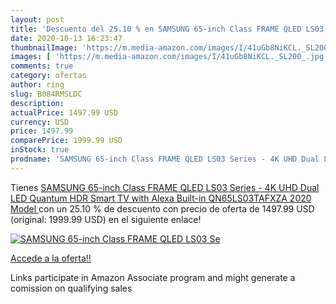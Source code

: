 ```yaml
---
layout: post
title: 'Descuento del 25.10 % en SAMSUNG 65-inch Class FRAME QLED LS03 Se'
date: 2020-10-13 16:23:47
thumbnailImage: 'https://m.media-amazon.com/images/I/41uGb8NiKCL._SL200_.jpg'
images: [ 'https://m.media-amazon.com/images/I/41uGb8NiKCL._SL200_.jpg' ]
comments: true
category: ofertas
author: ring
slug: B084RMSLDC
description:
actualPrice: 1497.99 USD
currency: USD
price: 1497.99
comparePrice: 1999.99 USD
inStock: true
prodname: 'SAMSUNG 65-inch Class FRAME QLED LS03 Series - 4K UHD Dual LED Quantum HDR Smart TV with Alexa Built-in  QN65LS03TAFXZA  2020 Model '
---
```


Tienes [SAMSUNG 65-inch Class FRAME QLED LS03 Series - 4K UHD Dual LED Quantum HDR Smart TV with Alexa Built-in  QN65LS03TAFXZA  2020 Model ](https://www.amazon.com/dp/B084RMSLDC/?tag=tolees-20) con un 25.10 % de descuento con precio de oferta de 1497.99 USD (original: 1999.99 USD) en el siguiente enlace!

[![SAMSUNG 65-inch Class FRAME QLED LS03 Se](https://m.media-amazon.com/images/I/41uGb8NiKCL._SL200_.jpg)](https://www.amazon.com/dp/B084RMSLDC/?tag=tolees-20)

[Accede a la oferta!!](https://www.amazon.com/dp/B084RMSLDC/?tag=tolees-20)

Links participate in Amazon Associate program and might generate a comission on qualifying sales


